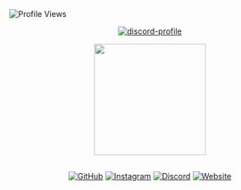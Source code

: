 <img src="https://komarev.com/ghpvc/?username=adityalf&color=41b883&style=flat-square" alt="Profile Views">

<p align="center">
   <a href="https://discord.com/users/786163564205047839">
      <img src="https://lanyard.cnrad.dev/api/786163564205047839?hideDecoration=true&hideBadges=true&hideTag=true&theme=dark&hideProfile=true" alt="discord-profile" />
   </a>
</p>

<p align="center">
   <a href="https://ko-fi.com/adityaf">
      <img src="https://cdn.prod.website-files.com/5c14e387dab576fe667689cf/670f5a0171bfb928b21a7e00_support_me_on_kofi_beige.png" width="200" />
   </a>
</p>

##

<div align="center">
   
   [![GitHub](https://img.shields.io/badge/GitHub-273849?style=for-the-badge&logo=github&logoColor=white)](https://github.com/adityalf)
   [![Instagram](https://img.shields.io/badge/Instagram-273849?style=for-the-badge&logo=instagram&logoColor=white)](https://instagram.com/adityaa_df)
   [![Discord](https://img.shields.io/badge/Discord-273849?style=for-the-badge&logo=discord&logoColor=white)](https://discordapp.com/users/786163564205047839)
   [![Website](https://img.shields.io/badge/Website-41b883?style=for-the-badge&logo=firefox-browser&logoColor=white)](https://adityaf.vercel.app)
   
</div>



